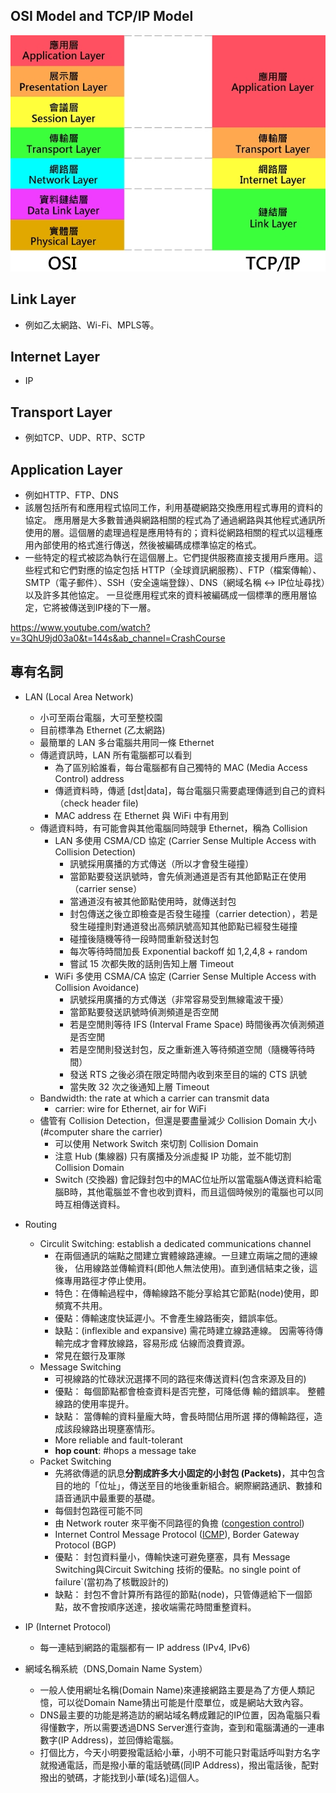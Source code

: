 ## OSI Model and TCP/IP Model
![image](TCP-IP.jpg) <br>

## Link Layer
- 例如乙太網路、Wi-Fi、MPLS等。

## Internet Layer
- IP

## Transport Layer
- 例如TCP、UDP、RTP、SCTP

## Application Layer
- 例如HTTP、FTP、DNS
- 該層包括所有和應用程式協同工作，利用基礎網路交換應用程式專用的資料的協定。 應用層是大多數普通與網路相關的程式為了通過網路與其他程式通訊所使用的層。這個層的處理過程是應用特有的；資料從網路相關的程式以這種應用內部使用的格式進行傳送，然後被編碼成標準協定的格式。
- 一些特定的程式被認為執行在這個層上。它們提供服務直接支援用戶應用。這些程式和它們對應的協定包括 HTTP（全球資訊網服務）、FTP（檔案傳輸）、SMTP（電子郵件）、SSH（安全遠端登錄）、DNS（網域名稱 <-> IP位址尋找）以及許多其他協定。 一旦從應用程式來的資料被編碼成一個標準的應用層協定，它將被傳送到IP棧的下一層。

https://www.youtube.com/watch?v=3QhU9jd03a0&t=144s&ab_channel=CrashCourse
## 專有名詞
- LAN (Local Area Network)
    - 小可至兩台電腦，大可至整校園
    - 目前標準為 Ethernet (乙太網路)
    - 最簡單的 LAN 多台電腦共用同一條 Ethernet
    - 傳遞資訊時，LAN 所有電腦都可以看到
        - 為了區別給誰看，每台電腦都有自己獨特的 MAC (Media Access Control) address
        - 傳遞資料時，傳遞 [dst|data]，每台電腦只需要處理傳遞到自己的資料（check header file)
        - MAC address 在 Ethernet 與 WiFi 中有用到
    - 傳遞資料時，有可能會與其他電腦同時競爭 Ethernet，稱為 Collision
        - LAN 多使用 CSMA/CD 協定 (Carrier Sense Multiple Access with Collision Detection) 
            - 訊號採用廣播的方式傳送（所以才會發生碰撞）
            - 當節點要發送訊號時，會先偵測通道是否有其他節點正在使用（carrier sense）
            - 當通道沒有被其他節點使用時，就傳送封包
            - 封包傳送之後立即檢查是否發生碰撞（carrier detection），若是發生碰撞則對通道發出高頻訊號高知其他節點已經發生碰撞
            - 碰撞後隨機等待一段時間重新發送封包 
            - 每次等待時間加長 Exponential backoff 如 1,2,4,8 + random
            - 嘗試 15 次都失敗的話則告知上層 Timeout
        - WiFi 多使用 CSMA/CA 協定 (Carrier Sense Multiple Access with Collision Avoidance)
            - 訊號採用廣播的方式傳送（非常容易受到無線電波干擾）
            - 當節點要發送訊號時偵測頻道是否空閒
            - 若是空閒則等待 IFS (Interval Frame Space) 時間後再次偵測頻道是否空閒
            - 若是空閒則發送封包，反之重新進入等待頻道空閒（隨機等待時間）
            - 發送 RTS 之後必須在限定時間內收到來至目的端的 CTS 訊號
            - 當失敗 32 次之後通知上層 Timeout
    - Bandwidth: the rate at which a carrier can transmit data 
        - carrier: wire for Ethernet, air for WiFi 
    - 儘管有 Collision Detection，但還是要盡量減少 Collision Domain 大小(#computer share the carrier)
        - 可以使用 Network Switch 來切割 Collision Domain 
        - 注意 Hub (集線器) 只有廣播及分派虛擬 IP 功能，並不能切割 Collision Domain 
        - Switch (交換器) 會記錄封包中的MAC位址所以當電腦A傳送資料給電腦B時，其他電腦並不會也收到資料，而且這個時候別的電腦也可以同時互相傳送資料。

- Routing
    - Circulit Switching: establish a dedicated communications channel 
        - 在兩個通訊的端點之間建立實體線路連線。一旦建立兩端之間的連線後， 佔用線路並傳輸資料(即他人無法使用)。直到通信結束之後，這條專用路徑才停止使用。
        - 特色：在傳輸過程中，傳輸線路不能分享給其它節點(node)使用，即頻寬不共用。
        - 優點：傳輸速度快延遲小。不會產生線路衝突，錯誤率低。
        - 缺點：(inflexible and expansive)  需花時建立線路連線。 因需等待傳輸完成才會釋放線路，容易形成 佔線而浪費資源。
        - 常見在銀行及軍隊
    - Message Switching
        - 可視線路的忙碌狀況選擇不同的路徑來傳送資料(包含來源及目的) 
        - 優點： 每個節點都會檢查資料是否完整，可降低傳 輸的錯誤率。 整體線路的使用率提升。
        - 缺點： 當傳輸的資料量龐大時，會長時間佔用所選 擇的傳輸路徑，造成該段線路出現壅塞情形。   
        - More reliable and fault-tolerant 
        - **hop count**: #hops a message take
    - Packet Switching 
        - 先將欲傳遞的訊息**分割成許多大小固定的小封包 (Packets)**，其中包含目的地的「位址」，傳送至目的地後重新組合。網際網路通訊、數據和語音通訊中最重要的基礎。
        - 每個封包路徑可能不同
        - 由 Network router 來平衡不同路徑的負擔 ([congestion control](https://notfalse.net/28/tcp-congestion-control))
        - Internet Control Message Protocol ([ICMP](https://www.netadmin.com.tw/netadmin/zh-tw/technology/111381F2995A4AB48672E965F63133AE)), Border Gateway Protocol (BGP)
        - 優點： 封包資料量小，傳輸快速可避免壅塞，具有 Message Switching與Circuit Switching 技術的優點。no single point of failure`(當初為了核戰設計的)
        - 缺點： 封包不會計算所有路徑的節點(node)，只管傳遞給下一個節點，故不會按順序送達，接收端需花時間重整資料。

- IP (Internet Protocol)
    - 每一連結到網路的電腦都有一 IP address (IPv4, IPv6)

- 網域名稱系統（DNS,Domain Name System）
    - 一般人使用網址名稱(Domain Name)來連接網路主要是為了方便人類記憶，可以從Domain Name猜出可能是什麼單位，或是網站大致內容。
    - DNS最主要的功能是將造訪的網站域名轉成難記的IP位置，因為電腦只看得懂數字，所以需要透過DNS Server進行查詢，查到和電腦溝通的一連串數字(IP Address)，並回傳給電腦。
    - 打個比方，今天小明要撥電話給小華，小明不可能只對電話呼叫對方名字就撥通電話，而是撥小華的電話號碼(同IP Address)，撥出電話後，配對撥出的號碼，才能找到小華(域名)這個人。
    
